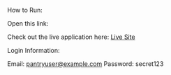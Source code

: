 How to Run:


Open this link:



Check out the live application here: [Live Site](https://pantrypal-e4psc7htla-uc.a.run.app/)

Login Information:

Email: pantryuser@example.com
Password: secret123
